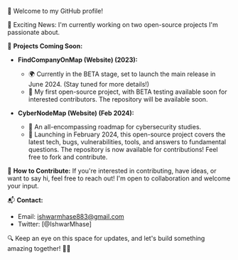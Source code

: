 👋 Welcome to my GitHub profile!

🚀 Exciting News: I'm currently working on two open-source projects I'm passionate about.

🌟 **Projects Coming Soon:**

- **FindCompanyOnMap (Website) (2023):**
  - 🌍 Currently in the BETA stage, set to launch the main release in June 2024. (Stay tuned for more details!)
  - 🎉 My first open-source project, with BETA testing available soon for interested contributors. The repository will be available soon.

- **CyberNodeMap (Website) (Feb 2024):**
  - 🔐 An all-encompassing roadmap for cybersecurity studies.
  - 🚨 Launching in February 2024, this open-source project covers the latest tech, bugs, vulnerabilities, tools, and answers to fundamental questions. The repository is now available for contributions! Feel free to fork and contribute.

🤝 **How to Contribute:**
If you're interested in contributing, have ideas, or want to say hi, feel free to reach out! I'm open to collaboration and welcome your input.

📬 **Contact:**
- Email: ishwarmhase883@gmail.com
- Twitter: [@IshwarMhase]

🔍 Keep an eye on this space for updates, and let's build something amazing together! 🚧✨
